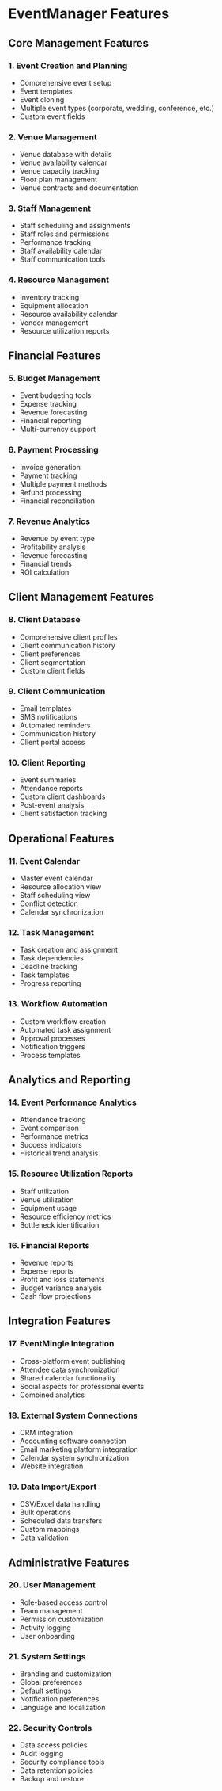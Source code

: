 # EventManager Features

## Core Management Features

### 1. Event Creation and Planning
- Comprehensive event setup
- Event templates
- Event cloning
- Multiple event types (corporate, wedding, conference, etc.)
- Custom event fields

### 2. Venue Management
- Venue database with details
- Venue availability calendar
- Venue capacity tracking
- Floor plan management
- Venue contracts and documentation

### 3. Staff Management
- Staff scheduling and assignments
- Staff roles and permissions
- Performance tracking
- Staff availability calendar
- Staff communication tools

### 4. Resource Management
- Inventory tracking
- Equipment allocation
- Resource availability calendar
- Vendor management
- Resource utilization reports

## Financial Features

### 5. Budget Management
- Event budgeting tools
- Expense tracking
- Revenue forecasting
- Financial reporting
- Multi-currency support

### 6. Payment Processing
- Invoice generation
- Payment tracking
- Multiple payment methods
- Refund processing
- Financial reconciliation

### 7. Revenue Analytics
- Revenue by event type
- Profitability analysis
- Revenue forecasting
- Financial trends
- ROI calculation

## Client Management Features

### 8. Client Database
- Comprehensive client profiles
- Client communication history
- Client preferences
- Client segmentation
- Custom client fields

### 9. Client Communication
- Email templates
- SMS notifications
- Automated reminders
- Communication history
- Client portal access

### 10. Client Reporting
- Event summaries
- Attendance reports
- Custom client dashboards
- Post-event analysis
- Client satisfaction tracking

## Operational Features

### 11. Event Calendar
- Master event calendar
- Resource allocation view
- Staff scheduling view
- Conflict detection
- Calendar synchronization

### 12. Task Management
- Task creation and assignment
- Task dependencies
- Deadline tracking
- Task templates
- Progress reporting

### 13. Workflow Automation
- Custom workflow creation
- Automated task assignment
- Approval processes
- Notification triggers
- Process templates

## Analytics and Reporting

### 14. Event Performance Analytics
- Attendance tracking
- Event comparison
- Performance metrics
- Success indicators
- Historical trend analysis

### 15. Resource Utilization Reports
- Staff utilization
- Venue utilization
- Equipment usage
- Resource efficiency metrics
- Bottleneck identification

### 16. Financial Reports
- Revenue reports
- Expense reports
- Profit and loss statements
- Budget variance analysis
- Cash flow projections

## Integration Features

### 17. EventMingle Integration
- Cross-platform event publishing
- Attendee data synchronization
- Shared calendar functionality
- Social aspects for professional events
- Combined analytics

### 18. External System Connections
- CRM integration
- Accounting software connection
- Email marketing platform integration
- Calendar system synchronization
- Website integration

### 19. Data Import/Export
- CSV/Excel data handling
- Bulk operations
- Scheduled data transfers
- Custom mappings
- Data validation

## Administrative Features

### 20. User Management
- Role-based access control
- Team management
- Permission customization
- Activity logging
- User onboarding

### 21. System Settings
- Branding and customization
- Global preferences
- Default settings
- Notification preferences
- Language and localization

### 22. Security Controls
- Data access policies
- Audit logging
- Security compliance tools
- Data retention policies
- Backup and restore
